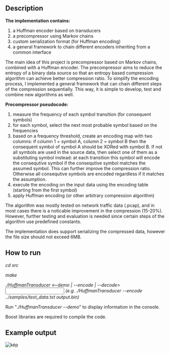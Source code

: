 ## Description
<b>The implementation contains:</b>
1. a Huffman encoder based on transducers
2. a precompressor using Markov chains
3. custom serialization format (for Huffman encoding)
4. a general framework to chain different encoders inheriting from a common interface

The main idea of this project is precompressor based on Markov chains, combined with a Huffman encoder. The precompressor aims to reduce the entropy of a binary data source so that an entropy based compression algorithm can achieve better compression ratio. To simplify the encoding process, I implemented a general framework that can chain different steps of the compression sequentially. This way, it is simple to develop, test and combine new algorithms as well. 

<b>Precompressor pseudocode:</b>
  1. measure the frequency of each symbol transition (for consequent symbols)
  2. for each symbol, select the next most probable symbol based on the frequencies
  3. based on a frequency threshold, create an encoding map with two columns: if column 1 = symbol A, column 2 = symbol B then the consequent symbol of symbol A should be XORed with symbol B. If not all symbols are used in the source data, then select one of them as a substituting symbol instead: at each transition this symbol will encode the consequtive symbol if the consequtive symbol matches the assumed symbol. This can further improve the compression ratio. Otherwise all consequtive symbols are encoded regardless if it matches the assumption.
  5. execute the encoding on the input data using the encoding table (starting from the first symbol)
  6. apply Huffman encoding (or other arbitrary compression algorithm)

The algorithm was mostly tested on network traffic data (.pcap), and in most cases there is a noticable improvement in the compression (15-20%). However, further testing and evaluation is needed since certain steps of the algorithm use predefined constants.

The implementation does support serializing the compressed data, however the file size should not exceed 6MB.

## How to run

  <i>cd src</i>
  
  <i>make</i>
  
   <i>./HuffmanTransducer <--demo | --encode | --decode> <input path> <output path> (e.g. ./HuffmanTransducer --encode ../samples/text_data.txt output.bin)  </i>
  
  Run "<i>./HuffmanTransducer --demo</i>" to display information in the console.


Boost libraries are required to compile the code.

## Example output

![kép](https://user-images.githubusercontent.com/28252625/120709645-635f8700-c4bd-11eb-87d2-5a0c567fccaa.png)








